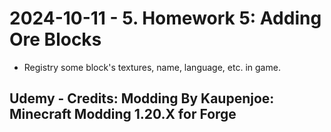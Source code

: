 # 2024-10-11 - 5. Homework 5: Adding Ore Blocks
* Registry some block's textures, name, language, etc. in game.
## Udemy - Credits: Modding By Kaupenjoe: Minecraft Modding 1.20.X for Forge
